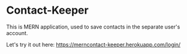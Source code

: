 # Contact-Keeper

This is MERN application, used to save contacts in the separate user's account.

Let's try it out here:
https://merncontact-keeper.herokuapp.com/login/

